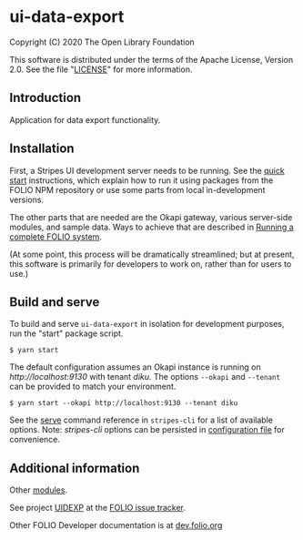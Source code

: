 # ui-data-export

Copyright (C) 2020 The Open Library Foundation

This software is distributed under the terms of the Apache License, Version 2.0. See the file "[LICENSE](LICENSE)" for more information.

## Introduction

Application for data export functionality.

## Installation

First, a Stripes UI development server needs to be running. See the [quick start](https://github.com/folio-org/stripes-core/blob/master/doc/quick-start.md) instructions, which explain how to run it using packages from the FOLIO NPM repository or use some parts from local in-development versions.

The other parts that are needed are the Okapi gateway, various server-side modules, and sample data. Ways to achieve that are described in [Running a complete FOLIO system](https://github.com/folio-org/ui-okapi-console/blob/master/doc/running-a-complete-system.md).

(At some point, this process will be dramatically streamlined; but at present, this software is primarily for developers to work on, rather than for users to use.)

## Build and serve

To build and serve `ui-data-export` in isolation for development purposes, run the "start" package script.
```
$ yarn start
```

The default configuration assumes an Okapi instance is running on _http://localhost:9130_ with tenant _diku_.  The options `--okapi` and `--tenant` can be provided to match your environment.
```
$ yarn start --okapi http://localhost:9130 --tenant diku
```

See the [serve](https://github.com/folio-org/stripes-cli/blob/master/doc/commands.md#serve-command) command reference in `stripes-cli` for a list of available options.  Note: _stripes-cli_ options can be persisted in [configuration file](https://github.com/folio-org/stripes-cli/blob/master/doc/user-guide.md#configuration) for convenience.

## Additional information

Other [modules](https://dev.folio.org/source-code/#client-side).

See project [UIDEXP](https://issues.folio.org/projects/UIDEXP)
at the [FOLIO issue tracker](https://dev.folio.org/guidelines/issue-tracker).

Other FOLIO Developer documentation is at [dev.folio.org](https://dev.folio.org/)
